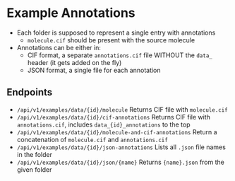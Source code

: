 # Example Annotations

- Each folder is supposed to represent a single entry with annotations
  - `molecule.cif` should be present with the source molecule
- Annotations can be either in:
  - CIF format, a separate `annotations.cif` file WITHOUT the `data_` header (it gets added on the fly)
  - JSON format, a single file for each annotation

## Endpoints

- `/api/v1/examples/data/{id}/molecule` Returns CIF file with `molecule.cif`
- `/api/v1/examples/data/{id}/cif-annotations` Returns CIF file with `annotations.cif`, includes `data_{id}_annotations` to the top
- `/api/v1/examples/data/{id}/molecule-and-cif-annotations` Return a concatenation of `molecule.cif` and `annotations.cif`
- `/api/v1/examples/data/{id}/json-annotations` Lists all `.json` file names in the folder
- `/api/v1/examples/data/{id}/json/{name}` Returns `{name}.json` from the given folder